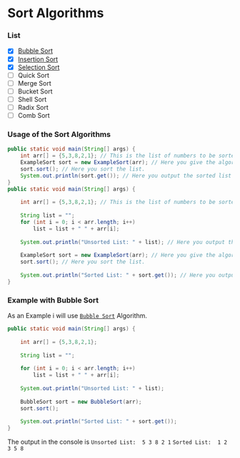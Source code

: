 # Sort Algorithms

### List
- [x] [Bubble Sort](https://github.com/JuniorInjects/SortAlgorithms/blob/main/BubbleSort.java)
- [x] [Insertion Sort](https://github.com/JuniorInjects/SortAlgorithms/blob/main/InsertionSort.java)
- [x] [Selection Sort](https://github.com/JuniorInjects/SortAlgorithms/blob/main/SelectionSort.java)
- [ ] Quick Sort
- [ ] Merge Sort
- [ ] Bucket Sort
- [ ] Shell Sort
- [ ] Radix Sort
- [ ] Comb Sort

### Usage of the Sort Algorithms
```java
public static void main(String[] args) {
	int arr[] = {5,3,8,2,1}; // This is the list of numbers to be sorted.
	ExampleSort sort = new ExampleSort(arr); // Here you give the algorithm the list.
	sort.sort(); // Here you sort the list.
	System.out.println(sort.get()); // Here you output the sorted list in the console.
}
public static void main(String[] args) {
		
	int arr[] = {5,3,8,2,1}; // This is the list of numbers to be sorted.
		
	String list = "";
	for (int i = 0; i < arr.length; i++) 
		list = list + " " + arr[i];
        
	System.out.println("Unsorted List: " + list); // Here you output the unsorted list in the console.
		
	ExampleSort sort = new ExampleSort(arr); // Here you give the algorithm the list.
	sort.sort(); // Here you sort the list.
		
	System.out.println("Sorted List: " + sort.get()); // Here you output the sorted list in the console.
}
```

### Example with Bubble Sort
As an Example i will use [`Bubble Sort`](https://github.com/JuniorInjects/SortAlgorithms/blob/main/BubbleSort.java) Algorithm.
```java
public static void main(String[] args) {
		
	int arr[] = {5,3,8,2,1};
		
	String list = "";
        
	for (int i = 0; i < arr.length; i++)
		list = list + " " + arr[i];
        
	System.out.println("Unsorted List: " + list);
		
	BubbleSort sort = new BubbleSort(arr);
	sort.sort();
		
	System.out.println("Sorted List: " + sort.get());
}
```
The output in the console is
`Unsorted List:  5 3 8 2 1`
`Sorted List:  1 2 3 5 8`
